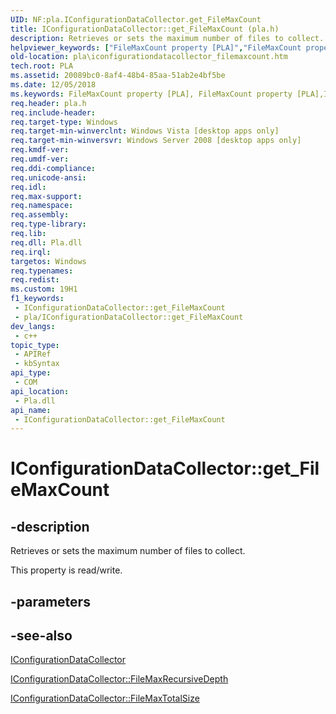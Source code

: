 ```yaml
---
UID: NF:pla.IConfigurationDataCollector.get_FileMaxCount
title: IConfigurationDataCollector::get_FileMaxCount (pla.h)
description: Retrieves or sets the maximum number of files to collect.
helpviewer_keywords: ["FileMaxCount property [PLA]","FileMaxCount property [PLA]","IConfigurationDataCollector interface","IConfigurationDataCollector interface [PLA]","FileMaxCount property","IConfigurationDataCollector.FileMaxCount","IConfigurationDataCollector.get_FileMaxCount","IConfigurationDataCollector::FileMaxCount","IConfigurationDataCollector::get_FileMaxCount","IConfigurationDataCollector::put_FileMaxCount","base.iconfigurationdatacollector_filemaxcount","get_FileMaxCount","pla.iconfigurationdatacollector_filemaxcount","pla/IConfigurationDataCollector::FileMaxCount","pla/IConfigurationDataCollector::get_FileMaxCount","pla/IConfigurationDataCollector::put_FileMaxCount"]
old-location: pla\iconfigurationdatacollector_filemaxcount.htm
tech.root: PLA
ms.assetid: 20089bc0-8af4-48b4-85aa-51ab2e4bf5be
ms.date: 12/05/2018
ms.keywords: FileMaxCount property [PLA], FileMaxCount property [PLA],IConfigurationDataCollector interface, IConfigurationDataCollector interface [PLA],FileMaxCount property, IConfigurationDataCollector.FileMaxCount, IConfigurationDataCollector.get_FileMaxCount, IConfigurationDataCollector::FileMaxCount, IConfigurationDataCollector::get_FileMaxCount, IConfigurationDataCollector::put_FileMaxCount, base.iconfigurationdatacollector_filemaxcount, get_FileMaxCount, pla.iconfigurationdatacollector_filemaxcount, pla/IConfigurationDataCollector::FileMaxCount, pla/IConfigurationDataCollector::get_FileMaxCount, pla/IConfigurationDataCollector::put_FileMaxCount
req.header: pla.h
req.include-header: 
req.target-type: Windows
req.target-min-winverclnt: Windows Vista [desktop apps only]
req.target-min-winversvr: Windows Server 2008 [desktop apps only]
req.kmdf-ver: 
req.umdf-ver: 
req.ddi-compliance: 
req.unicode-ansi: 
req.idl: 
req.max-support: 
req.namespace: 
req.assembly: 
req.type-library: 
req.lib: 
req.dll: Pla.dll
req.irql: 
targetos: Windows
req.typenames: 
req.redist: 
ms.custom: 19H1
f1_keywords:
 - IConfigurationDataCollector::get_FileMaxCount
 - pla/IConfigurationDataCollector::get_FileMaxCount
dev_langs:
 - c++
topic_type:
 - APIRef
 - kbSyntax
api_type:
 - COM
api_location:
 - Pla.dll
api_name:
 - IConfigurationDataCollector::get_FileMaxCount
---
```


# IConfigurationDataCollector::get_FileMaxCount


## -description

Retrieves or sets the maximum number of files to collect.

This property is read/write.

## -parameters

## -see-also

<a href="/previous-versions/windows/desktop/api/pla/nn-pla-iconfigurationdatacollector">IConfigurationDataCollector</a>



<a href="/previous-versions/windows/desktop/api/pla/nf-pla-iconfigurationdatacollector-get_filemaxrecursivedepth">IConfigurationDataCollector::FileMaxRecursiveDepth</a>



<a href="/previous-versions/windows/desktop/api/pla/nf-pla-iconfigurationdatacollector-get_filemaxtotalsize">IConfigurationDataCollector::FileMaxTotalSize</a>

